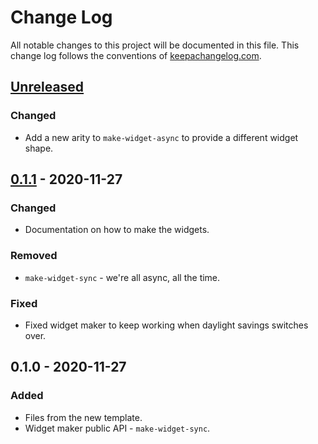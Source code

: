 # Change Log
All notable changes to this project will be documented in this file. This change log follows the conventions of [keepachangelog.com](http://keepachangelog.com/).

## [Unreleased]
### Changed
- Add a new arity to `make-widget-async` to provide a different widget shape.

## [0.1.1] - 2020-11-27
### Changed
- Documentation on how to make the widgets.

### Removed
- `make-widget-sync` - we're all async, all the time.

### Fixed
- Fixed widget maker to keep working when daylight savings switches over.

## 0.1.0 - 2020-11-27
### Added
- Files from the new template.
- Widget maker public API - `make-widget-sync`.

[Unreleased]: https://github.com/your-name/csvanalysis/compare/0.1.1...HEAD
[0.1.1]: https://github.com/your-name/csvanalysis/compare/0.1.0...0.1.1
